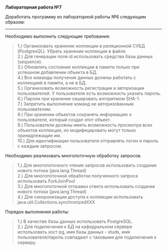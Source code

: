 **Лабораторная работа №7**  
  
Доработать программу из лабораторной работы №6 следующим образом:
***
Необходимо выполнить следующие требования:  

>1.) Организовать хранение коллекции в реляционной СУБД (PostgresQL). Убрать хранение коллекции в файле.  
>2.) Для генерации поля id использовать средства базы данных (sequence).  
>3.) Обновлять состояние коллекции в памяти только при успешном добавлении объекта в БД.  
>4.) Все команды получения данных должны работать с коллекцией в памяти, а не в БД.  
>5.) Организовать возможность регистрации и авторизации пользователей. У пользователя есть возможность указать пароль.  
>6.) Пароли при хранении хэшировать алгоритмом SHA-1.  
>7.) Запретить выполнение команд не авторизованным пользователям.  
>8.) При хранении объектов сохранять информацию о пользователе, который создал этот объект.  
>9.) Пользователи должны иметь возможность просмотра всех объектов коллекции, но модифицировать могут только принадлежащие им.  
>10.) Для идентификации пользователя отправлять логин и пароль с каждым запросом.  

 Необходимо реализовать многопоточную обработку запросов.  
 
>1.)	Для многопоточного чтения запросов использовать создание нового потока (java.lang.Thread)  
>2.)	Для многопоточной обработки полученного запроса использовать ForkJoinPool  
>3.)	Для многопоточной отправки ответа использовать создание нового потока (java.lang.Thread)  
>4.)	Для синхронизации доступа к коллекции использовать java.util.Collections.synchronizedXXX  
  
Порядок выполнения работы:
  
>1.)	В качестве базы данных использовать PostgreSQL.  
>2.)	Для подключения к БД на кафедральном сервере использовать хост pg, имя базы данных - studs, имя пользователя/пароль совпадают с таковыми для подключения к серверу.  

